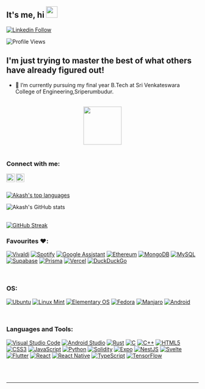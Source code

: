 
<!--
**Akash-Manikandan/Akash-Manikandan** is a ✨ _special_ ✨ repository because its `README.md` (this file) appears on your GitHub profile.

Here are some ideas to get you started:

- 🔭 I’m currently working on ...
- 🌱 I’m currently learning ...
- 👯 I’m looking to collaborate on ...
- 🤔 I’m looking for help with ...
- 💬 Ask me about ...
- 📫 How to reach me: ...
- 😄 Pronouns: ...
- ⚡ Fun fact: ...
-->
## It's me, hi <img src="https://raw.githubusercontent.com/MartinHeinz/MartinHeinz/master/wave.gif" width="30px" height="30px">


[![Linkedin Follow](https://img.shields.io/badge/Linkedin-Profile-blue)](https://www.linkedin.com/in/akash-m-ba9765202)

<p> <img src="https://komarev.com/ghpvc/?username=Akash-Manikandan&color=blue" alt="Profile Views" /> </p>

## I'm just trying to master the best of what others have already figured out!

- 🔭 I’m currently pursuing my final year B.Tech at Sri Venkateswara College of Engineering,Sriperumbudur.
<!-- - 🌱 I’m currently learning Rust, Web Development and BlockChain. -->

<br />

<div id="header" align="center">
  <img src="https://media.giphy.com/media/M9gbBd9nbDrOTu1Mqx/giphy.gif" width="100"/>
</div>

<br />

### Connect with me:


[<img align="left" alt="Twitter" width="22px" src="https://cdn.jsdelivr.net/npm/simple-icons@v3/icons/twitter.svg" />][twitter]
[<img align="left" alt="LinkedIn" width="22px" src="https://cdn.jsdelivr.net/npm/simple-icons@v3/icons/linkedin.svg" />][linkedin]




<br />
<br />


[![Akash's top languages](https://github-readme-stats.vercel.app/api/top-langs/?username=Akash-Manikandan&theme=blue-green)](https://github.com/anuraghazra/github-readme-stats)
<!--![Akash's top languages](https://github-readme-stats.vercel.app/api/top-langs/?username=Akash-Manikandan&theme=blue-green&layout=compact)-->
![Akash's GitHub stats](https://github-readme-stats.vercel.app/api?username=Akash-Manikandan&show_icons=true&theme=synthwave)
<br /><br />

[![GitHub Streak](https://streak-stats.demolab.com/?user=Akash-Manikandan)](https://www.github.com/Akash-Manikandan)
<br />

### Favourites ❤️:


[![Vivaldi](https://img.shields.io/badge/Vivaldi-EF3939?style=for-the-badge&logo=Vivaldi&logoColor=white)][Vivaldi]
[![Spotify](https://img.shields.io/badge/Spotify-1ED760?style=for-the-badge&logo=spotify&logoColor=white)][Spotify]
[![Google Assistant](https://img.shields.io/badge/google%20assistant-4285F4?style=for-the-badge&logo=google%20assistant&logoColor=white)][GAssistant]
[![Ethereum](https://img.shields.io/badge/Ethereum-3C3C3D?style=for-the-badge&logo=Ethereum&logoColor=white)][Ethereum]
[![MongoDB](https://img.shields.io/badge/MongoDB-%234ea94b.svg?style=for-the-badge&logo=mongodb&logoColor=white)][MongoDB]
[![MySQL](https://img.shields.io/badge/mysql-%2300f.svg?style=for-the-badge&logo=mysql&logoColor=white)][MySQL]
[![Supabase](https://img.shields.io/badge/Supabase-3ECF8E?style=for-the-badge&logo=supabase&logoColor=white)][Supabase]
[![Prisma](https://img.shields.io/badge/Prisma-3982CE?style=for-the-badge&logo=Prisma&logoColor=white)][prisma]
[![Vercel](https://img.shields.io/badge/vercel-%23000000.svg?style=for-the-badge&logo=vercel&logoColor=white)][Vercel]
[![DuckDuckGo](https://img.shields.io/badge/DuckDuckGo-DE5833?style=for-the-badge&logo=DuckDuckGo&logoColor=white)][DuckDuckGo]


<br />

### OS:


[![Ubuntu](https://img.shields.io/badge/Ubuntu-E95420?style=for-the-badge&logo=ubuntu&logoColor=white)][Ubuntu]
[![Linux Mint](https://img.shields.io/badge/Linux%20Mint-87CF3E?style=for-the-badge&logo=Linux%20Mint&logoColor=white)][Linux Mint]
[![Elementary OS](https://img.shields.io/badge/-elementary%20OS-black?style=for-the-badge&logo=elementary&logoColor=white)][Elementary OS]
[![Fedora](https://img.shields.io/badge/Fedora-294172?style=for-the-badge&logo=fedora&logoColor=white)][Fedora]
[![Manjaro](https://img.shields.io/badge/Manjaro-35BF5C?style=for-the-badge&logo=Manjaro&logoColor=white)][MA]
[![Android](https://img.shields.io/badge/Android-3DDC84?style=for-the-badge&logo=android&logoColor=white)][Android]


<br/>


### Languages and Tools:


[![Visual Studio Code](https://img.shields.io/badge/Visual%20Studio%20Code-0078d7.svg?style=for-the-badge&logo=visual-studio-code&logoColor=white)][VS]
[![Android Studio](https://img.shields.io/badge/Android%20Studio-3DDC84.svg?style=for-the-badge&logo=android-studio&logoColor=white)][Android Studio]
[![Rust](https://img.shields.io/badge/rust-%23000000.svg?style=for-the-badge&logo=rust&logoColor=white)][rust]
[![C](https://img.shields.io/badge/c-%2300599C.svg?style=for-the-badge&logo=c&logoColor=white)][GCC]
[![C++](https://img.shields.io/badge/c++-%2300599C.svg?style=for-the-badge&logo=c%2B%2B&logoColor=white)][GCC]
[![HTML5](https://img.shields.io/badge/html5-%23E34F26.svg?style=for-the-badge&logo=html5&logoColor=white)][HTML]
[![CSS3](https://img.shields.io/badge/css3-%231572B6.svg?style=for-the-badge&logo=css3&logoColor=white)][CSS]
[![JavaScript](https://img.shields.io/badge/javascript-%23323330.svg?style=for-the-badge&logo=javascript&logoColor=%23F7DF1E)][JS]
[![Python](https://img.shields.io/badge/python-3670A0?style=for-the-badge&logo=python&logoColor=ffdd54)][PY]
[![Solidity](https://img.shields.io/badge/Solidity-%23363636.svg?style=for-the-badge&logo=solidity&logoColor=white)][SOLIDITY]
[![Expo](https://img.shields.io/badge/expo-1C1E24?style=for-the-badge&logo=expo&logoColor=#D04A37)][EXPO]
[![NestJS](https://img.shields.io/badge/nestjs-%23E0234E.svg?style=for-the-badge&logo=nestjs&logoColor=white)][NEST]
[![Svelte](https://img.shields.io/badge/svelte-%23f1413d.svg?style=for-the-badge&logo=svelte&logoColor=white)][SVELTE]
[![Flutter](https://img.shields.io/badge/Flutter-02569B?style=for-the-badge&logo=flutter&logoColor=white)][Flutter]
[![React](https://img.shields.io/badge/react-%2320232a.svg?style=for-the-badge&logo=react&logoColor=%2361DAFB)][REACT]
[![React Native](https://img.shields.io/badge/react_native-%2320232a.svg?style=for-the-badge&logo=react&logoColor=%2361DAFB)][NATIVE]
[![TypeScript](https://img.shields.io/badge/typescript-%23007ACC.svg?style=for-the-badge&logo=typescript&logoColor=white)][TS]
[![TensorFlow](https://img.shields.io/badge/TensorFlow-%23FF6F00.svg?style=for-the-badge&logo=TensorFlow&logoColor=white)][TF]

<br />
<br />

---

[twitter]: https://twitter.com/Akash2003M
[linkedin]: https://www.linkedin.com/in/akash-m-ba9765202/
[VS]: https://code.visualstudio.com/
[Android Studio]: https://developer.android.com/studio
[GCC]: https://gcc.gnu.org/
[HTML]: https://html.com/
[CSS]: https://www.w3.org/Style/CSS/Overview.en.html
[JS]: https://www.javascript.com/
[PY]: https://www.python.org/
[TF]: https://www.tensorflow.org/
[SOLIDITY]: https://soliditylang.org/
[Vivaldi]: https://vivaldi.com/
[GAssistant]: https://assistant.google.com/
[Ethereum]: https://ethereum.org/en/
[MongoDB]: https://www.mongodb.com/
[MySQL]: https://www.mysql.com/
[Supabase]: https://supabase.com/
[Vercel]: https://vercel.com/
[Spotify]: https://open.spotify.com/
[DuckDuckGo]: https://duckduckgo.com/
[Elementary OS]: https://elementary.io/
[Linux Mint]: https://www.linuxmint.com/
[Ubuntu]: https://ubuntu.com/
[Android]: https://www.android.com/intl/en_in/
[EXPO]: https://expo.dev/
[NEST]: https://nestjs.com/
[SVELTE]: https://svelte.dev/
[REACT]: https://reactjs.org/
[NATIVE]: https://reactnative.dev/
[TS]: https://www.typescriptlang.org/
[rust]: https://www.rust-lang.org/
[MA]: https://manjaro.org/
[prisma]: https://www.prisma.io/
[Fedora]: https://getfedora.org/
[Flutter]: https://flutter.dev/
